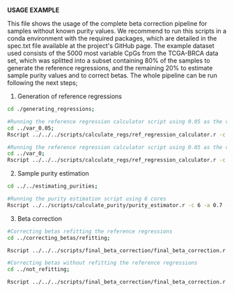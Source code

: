 **USAGE EXAMPLE**

This file shows the usage of the complete beta correction pipeline for samples without known purity values. We recommend to run this scripts in a conda environment with the required packages, which are detailed in the spec.txt file available at the project's GitHub page. The example dataset used consists of the 5000 most variable CpGs from the TCGA-BRCA data set, which was splitted into a subset containing 80% of the samples to generate the reference regressions, and the remaining 20% to estimate sample purity values and to correct betas. The whole pipeline can be run following the next steps;

1. Generation of reference regressions
```bash
cd ./generating_regressions; 

#Running the reference regression calculator script using 0.05 as the variance threshold using 6 cores
cd ../var_0.05;
Rscript ../../../scripts/calculate_regs/ref_regression_calculator.r -c 6 -b ../../data/reference_data/betas_ref.rds -p ../../data/reference_data/purity_ref.rds -o ./ -n BRCA_var0.05 -v 0.05;

#Running the reference regression calculator script using 0.05 as the variance threshold using 6 cores
cd ../var_0;
Rscript ../../../scripts/calculate_regs/ref_regression_calculator.r -c 6 -b ../../data/reference_data/betas_ref.rds -p ../../data/reference_data/purity_ref.rds -o ./ -n BRCA_var0 -v 0;
```

2. Sample purity estimation

```bash
cd ../../estimating_purities;

#Running the purity estimation script using 6 cores
Rscript ../../scripts/calculate_purity/purity_estimator.r -c 6 -a 0.7 -s 0.25 -p 4 -d ../generating_regressions/var_0.05/ -b ../data/data_to_correct/betas_toCorrect.rds -o example_estimated_purity;
```

3. Beta correction

```bash
#Correcting betas refitting the reference regressions
cd ../correcting_betas/refitting;

Rscript ../../../scripts/final_beta_correction/final_beta_correction.r -c 6 -F FALSE -o ./ -n example_refitting -r TRUE -P ../../data/reference_data/purity_ref.rds -B ../../data/reference_data/betas_ref.rds -b ../../data/data_to_correct/betas_toCorrect.rds -p ../../estimating_purities/example_estimated_purity.tsv;

#Correcting betas without refitting the reference regressions
cd ../not_refitting;

Rscript ../../../scripts/final_beta_correction/final_beta_correction.r -c 6 -F FALSE -o ./ -n example_refitting -r FALSE -R ../../generating_regressions/var_0/ -b ../../data/data_to_correct/betas_toCorrect.rds -p ../../estimating_purities/example_estimated_purity.tsv;
``````
